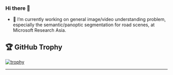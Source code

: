### Hi there 👋

<!--
**PkuRainBow/PkuRainBow** is a ✨ _special_ ✨ repository because its `README.md` (this file) appears on your GitHub profile.

Here are some ideas to get you started:


-->

- 🔭 I’m currently working on general image/video understanding problem, especially the semantic/panoptic segmentation for road scenes, at Microsoft Research Asia.


## 🏆 GitHub Trophy
[![trophy](https://github-profile-trophy.vercel.app/?username=PkuRainBow&column=8)](https://github-profile-trophy.vercel.app/?username=PkuRainBow&column=8)

---

<!-- ## 📈 GitHub Stats
<div>
  <img height="165" align="left" src="https://github-readme-stats.vercel.app/api?username=PkuRainBow&show_icons=true&theme=vue" />
</div> -->
